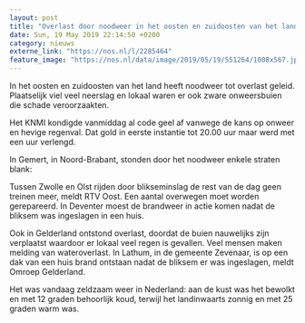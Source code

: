 ```yaml
---
layout: post
title: "Overlast door noodweer in het oosten en zuidoosten van het land"
date: Sun, 19 May 2019 22:14:50 +0200
category: nieuws
externe_link: "https://nos.nl/l/2285464"
feature_image: "https://nos.nl/data/image/2019/05/19/551264/1008x567.jpg"
---
```


<p>In het oosten en zuidoosten van het land heeft noodweer tot overlast geleid. Plaatselijk viel veel neerslag en lokaal waren er ook zware onweersbuien die schade veroorzaakten.</p>
<p>Het KNMI kondigde vanmiddag al code geel af vanwege de kans op onweer en hevige regenval. Dat gold in eerste instantie tot 20.00 uur maar werd met een uur verlengd.</p>
<p>In Gemert, in Noord-Brabant, stonden door het noodweer enkele straten blank:</p>
<p>Tussen Zwolle en Olst rijden door blikseminslag de rest van de dag geen treinen meer, meldt RTV Oost. Een aantal overwegen moet worden gerepareerd. In Deventer moest de brandweer in actie komen nadat de bliksem was ingeslagen in een huis.</p>
<p>Ook in Gelderland ontstond overlast, doordat de buien nauwelijks zijn verplaatst waardoor er lokaal veel regen is gevallen. Veel mensen maken melding van wateroverlast. In Lathum, in de gemeente Zevenaar, is op een dak van een huis brand ontstaan nadat de bliksem er was ingeslagen, meldt Omroep Gelderland.</p>
<p>Het was vandaag zeldzaam weer in Nederland: aan de kust was het bewolkt en met 12 graden behoorlijk koud, terwijl het landinwaarts zonnig en met 25 graden warm was.</p>
